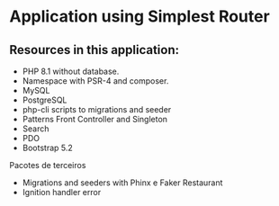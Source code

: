 # Application using Simplest Router

## Resources in this application:

- PHP 8.1 without database.
- Namespace with PSR-4 and composer.
- MySQL
- PostgreSQL
- php-cli scripts to migrations and seeder
- Patterns Front Controller and Singleton
- Search
- PDO
- Bootstrap 5.2

Pacotes de terceiros

- Migrations and seeders with Phinx e Faker Restaurant
- Ignition handler error

